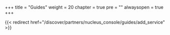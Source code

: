 +++
title = "Guides"
weight = 20
chapter = true
pre = ""
alwaysopen = true
+++ 

{{< redirect href="/discover/partners/nucleus_console/guides/add_service" >}}

